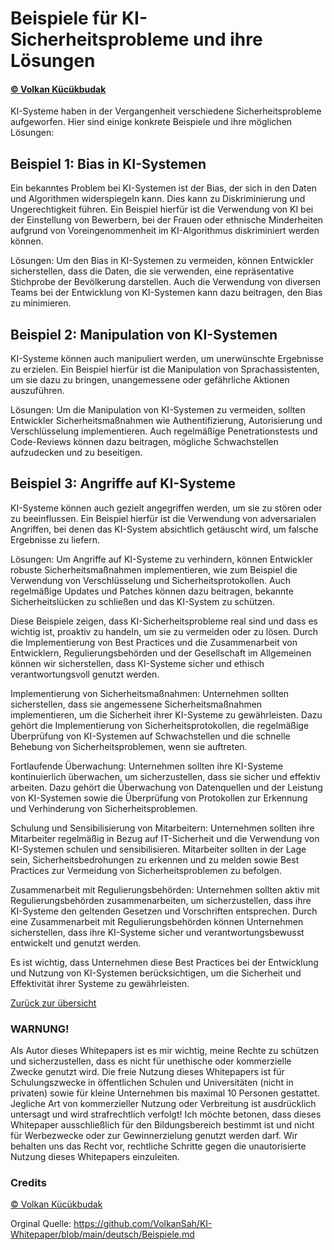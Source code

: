 # Beispiele für KI-Sicherheitsprobleme und ihre Lösungen
#### [© Volkan Kücükbudak](https://github.com/volkansah)
KI-Systeme haben in der Vergangenheit verschiedene Sicherheitsprobleme aufgeworfen. Hier sind einige konkrete Beispiele und ihre möglichen Lösungen:

## Beispiel 1: Bias in KI-Systemen
Ein bekanntes Problem bei KI-Systemen ist der Bias, der sich in den Daten und Algorithmen widerspiegeln kann. Dies kann zu Diskriminierung und Ungerechtigkeit führen. Ein Beispiel hierfür ist die Verwendung von KI bei der Einstellung von Bewerbern, bei der Frauen oder ethnische Minderheiten aufgrund von Voreingenommenheit im KI-Algorithmus diskriminiert werden können.

Lösungen: Um den Bias in KI-Systemen zu vermeiden, können Entwickler sicherstellen, dass die Daten, die sie verwenden, eine repräsentative Stichprobe der Bevölkerung darstellen. Auch die Verwendung von diversen Teams bei der Entwicklung von KI-Systemen kann dazu beitragen, den Bias zu minimieren.

## Beispiel 2: Manipulation von KI-Systemen
KI-Systeme können auch manipuliert werden, um unerwünschte Ergebnisse zu erzielen. Ein Beispiel hierfür ist die Manipulation von Sprachassistenten, um sie dazu zu bringen, unangemessene oder gefährliche Aktionen auszuführen.

Lösungen: Um die Manipulation von KI-Systemen zu vermeiden, sollten Entwickler Sicherheitsmaßnahmen wie Authentifizierung, Autorisierung und Verschlüsselung implementieren. Auch regelmäßige Penetrationstests und Code-Reviews können dazu beitragen, mögliche Schwachstellen aufzudecken und zu beseitigen.

## Beispiel 3: Angriffe auf KI-Systeme
KI-Systeme können auch gezielt angegriffen werden, um sie zu stören oder zu beeinflussen. Ein Beispiel hierfür ist die Verwendung von adversarialen Angriffen, bei denen das KI-System absichtlich getäuscht wird, um falsche Ergebnisse zu liefern.

Lösungen: Um Angriffe auf KI-Systeme zu verhindern, können Entwickler robuste Sicherheitsmaßnahmen implementieren, wie zum Beispiel die Verwendung von Verschlüsselung und Sicherheitsprotokollen. Auch regelmäßige Updates und Patches können dazu beitragen, bekannte Sicherheitslücken zu schließen und das KI-System zu schützen.


Diese Beispiele zeigen, dass KI-Sicherheitsprobleme real sind und dass es wichtig ist, proaktiv zu handeln, um sie zu vermeiden oder zu lösen. Durch die Implementierung von Best Practices und die Zusammenarbeit von Entwicklern, Regulierungsbehörden und der Gesellschaft im Allgemeinen können wir sicherstellen, dass KI-Systeme sicher und ethisch verantwortungsvoll genutzt werden.

Implementierung von Sicherheitsmaßnahmen: Unternehmen sollten sicherstellen, dass sie angemessene Sicherheitsmaßnahmen implementieren, um die Sicherheit ihrer KI-Systeme zu gewährleisten. Dazu gehört die Implementierung von Sicherheitsprotokollen, die regelmäßige Überprüfung von KI-Systemen auf Schwachstellen und die schnelle Behebung von Sicherheitsproblemen, wenn sie auftreten.

Fortlaufende Überwachung: Unternehmen sollten ihre KI-Systeme kontinuierlich überwachen, um sicherzustellen, dass sie sicher und effektiv arbeiten. Dazu gehört die Überwachung von Datenquellen und der Leistung von KI-Systemen sowie die Überprüfung von Protokollen zur Erkennung und Verhinderung von Sicherheitsproblemen.

Schulung und Sensibilisierung von Mitarbeitern: Unternehmen sollten ihre Mitarbeiter regelmäßig in Bezug auf IT-Sicherheit und die Verwendung von KI-Systemen schulen und sensibilisieren. Mitarbeiter sollten in der Lage sein, Sicherheitsbedrohungen zu erkennen und zu melden sowie Best Practices zur Vermeidung von Sicherheitsproblemen zu befolgen.

Zusammenarbeit mit Regulierungsbehörden: Unternehmen sollten aktiv mit Regulierungsbehörden zusammenarbeiten, um sicherzustellen, dass ihre KI-Systeme den geltenden Gesetzen und Vorschriften entsprechen. Durch eine Zusammenarbeit mit Regulierungsbehörden können Unternehmen sicherstellen, dass ihre KI-Systeme sicher und verantwortungsbewusst entwickelt und genutzt werden.

Es ist wichtig, dass Unternehmen diese Best Practices bei der Entwicklung und Nutzung von KI-Systemen berücksichtigen, um die Sicherheit und Effektivität ihrer Systeme zu gewährleisten.

[Zurück zur übersicht](README.md#Themen)

### WARNUNG!
Als Autor dieses Whitepapers ist es mir wichtig, meine Rechte zu schützen und sicherzustellen, dass es nicht für unethische oder kommerzielle Zwecke genutzt wird. Die freie Nutzung dieses Whitepapers ist für Schulungszwecke in öffentlichen Schulen und Universitäten (nicht in privaten) sowie für kleine Unternehmen bis maximal 10 Personen gestattet. Jegliche Art von kommerzieller Nutzung oder Verbreitung ist ausdrücklich untersagt und wird strafrechtlich verfolgt! Ich möchte betonen, dass dieses Whitepaper ausschließlich für den Bildungsbereich bestimmt ist und nicht für Werbezwecke oder zur Gewinnerzielung genutzt werden darf. Wir behalten uns das Recht vor, rechtliche Schritte gegen die unautorisierte Nutzung dieses Whitepapers einzuleiten.

### Credits
[© Volkan Kücükbudak](https://github.com/volkansah)

Orginal Quelle: https://github.com/VolkanSah/KI-Whitepaper/blob/main/deutsch/Beispiele.md
